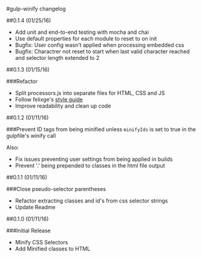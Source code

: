 #gulp-winify changelog


##0.1.4 (01/25/16)

- Add unit and end-to-end testing with mocha and chai
- Use default properties for each module to reset to on init
- Bugfix: User config wasn't applied when processing embedded css
- Bugfix: Charactrer not reset to start when last valid character reached and selector length extended to 2

##0.1.3 (01/15/16)

###Refactor

- Split processors.js into separate files for HTML, CSS and JS
- Follow felixge's [style guide](https://github.com/felixge/node-style-guide)
- Improve readability and clean up code


##0.1.2 (01/11/16)

###Prevent ID tags from being minified unless `minifyIds` is set to true in the gulpfile's winify call

Also:
- Fix issues preventing user settings from being applied in builds
- Prevent '.' being prepended to classes in the html file output


##0.1.1 (01/11/16)

###Close pseudo-selector parentheses

- Refactor extracting classes and id's from css selector strings
- Update Readme


##0.1.0 (01/11/16)

###Initial Release

- Minify CSS Selectors
- Add Minified classes to HTML
